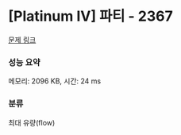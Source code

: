 # [Platinum IV] 파티 - 2367 

[문제 링크](https://www.acmicpc.net/problem/2367) 

### 성능 요약

메모리: 2096 KB, 시간: 24 ms

### 분류

최대 유량(flow)

